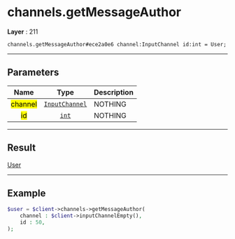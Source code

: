 # channels.getMessageAuthor

**Layer** : 211

```tl
channels.getMessageAuthor#ece2a0e6 channel:InputChannel id:int = User;
```

---

## Parameters

| Name | Type | Description |
| :---: | :---: | :--- |
| <mark>channel</mark> | [`InputChannel`](type/InputChannel) | NOTHING |
| <mark>id</mark> | [`int`](type/int) | NOTHING |

---

## Result

[User](type/User)

---

## Example

```php
$user = $client->channels->getMessageAuthor(
	channel : $client->inputChannelEmpty(),
	id : 50,
);
```